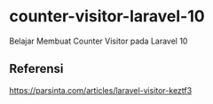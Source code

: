# counter-visitor-laravel-10
Belajar Membuat Counter Visitor pada Laravel 10


## Referensi 
https://parsinta.com/articles/laravel-visitor-keztf3
